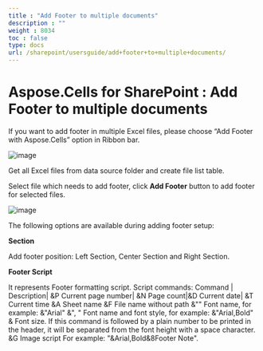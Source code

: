 ```yaml
---
title : "Add Footer to multiple documents" 
description : "" 
weight : 8034 
toc : false
type: docs
url: /sharepoint/usersguide/add+footer+to+multiple+documents/
---
```


# Aspose.Cells for SharePoint : Add Footer to multiple documents


If you want to add footer in multiple Excel files, please choose “Add Footer with Aspose.Cells” option in Ribbon bar.

![image](https://docs2.aspose.com/cells/sharepoint/attachments/50266392/50528277.png) 

Get all Excel files from data source folder and create file list table.

Select file which needs to add footer, click **Add Footer** button to add footer for selected files. 

![image](https://docs2.aspose.com/cells/sharepoint/attachments/50266392/50528278.png) 

The following options are available during adding footer setup:

**Section**

Add footer position: Left Section, Center Section and Right Section.

**Footer Script**

It represents Footer formatting script. Script commands: Command | Description| &P Current page number| &N Page count|&D Current date| &T Current time &A Sheet name &F File name without path &"<FontName>" Font name, for example: &"Arial" &"<FontName>, <FontStyle>" Font name and font style, for example: &"Arial,Bold" &<FontSize> Font size. If this command is followed by a plain number to be printed in the header, it will be separated from the font height with a space character. &G Image script For example: "&Arial,Bold&8Footer Note".

